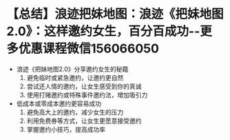 # 【总结】浪迹把妹地图：浪迹《把妹地图2.0》：这样邀约女生，百分百成功--更多优惠课程微信156066050

-   浪迹《把妹地图2.0》分享邀约女生的秘籍
    1.  避免临时或紧急邀约，让邀约更自然
    2.  尝试还人情的邀约，让女生感受到你的真诚
    3.  使用打赌邀约或特殊事件邀约法，增加吸引力
-   低成本或零成本邀约更容易成功
    1.  避免高大上的邀约，减少女生的压力
    2.  利用免费券等方式，让女生更愿意接受邀约
    3.  掌握邀约小技巧，提高成功率